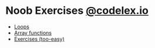 # Noob Exercises [@codelex.io](https://codelex.io)

- [Loops](./loops)
- [Array functions](./array-functions)
- [Exercises (too-easy)](./too-easy)
